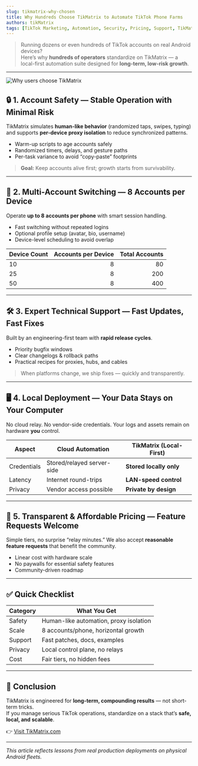 ```yaml
---
slug: tikmatrix-why-chosen
title: Why Hundreds Choose TikMatrix to Automate TikTok Phone Farms
authors: tikMatrix
tags: [TikTok Marketing, Automation, Security, Pricing, Support, TikMatrix]
---
```


> Running dozens or even hundreds of TikTok accounts on real Android devices?  
> Here’s why **hundreds of operators** standardize on TikMatrix — a local-first automation suite designed for **long-term, low-risk growth**.

<!-- truncate -->
---
![Why users choose TikMatrix](/img/blog/tikmatrix-why-chosen.webp)

## 🔒 1. Account Safety — Stable Operation with Minimal Risk

TikMatrix simulates **human-like behavior** (randomized taps, swipes, typing) and supports **per-device proxy isolation** to reduce synchronized patterns.

- Warm-up scripts to age accounts safely  
- Randomized timers, delays, and gesture paths  
- Per-task variance to avoid “copy-paste” footprints

> **Goal:** Keep accounts alive first; growth starts from survivability.

---

## 🔁 2. Multi-Account Switching — 8 Accounts per Device

Operate **up to 8 accounts per phone** with smart session handling.

- Fast switching without repeated logins  
- Optional profile setup (avatar, bio, username)  
- Device-level scheduling to avoid overlap

| Device Count | Accounts per Device | Total Accounts |
|---|---:|---:|
| 10 | 8 | 80 |
| 25 | 8 | 200 |
| 50 | 8 | 400 |

---

## 🛠️ 3. Expert Technical Support — Fast Updates, Fast Fixes

Built by an engineering-first team with **rapid release cycles**.

- Priority bugfix windows  
- Clear changelogs & rollback paths  
- Practical recipes for proxies, hubs, and cables

> When platforms change, we ship fixes — quickly and transparently.

---

## 🖥️ 4. Local Deployment — Your Data Stays on Your Computer

No cloud relay. No vendor-side credentials. Your logs and assets remain on hardware **you** control.

| Aspect | Cloud Automation | TikMatrix (Local-First) |
|---|---|---|
| Credentials | Stored/relayed server-side | **Stored locally only** |
| Latency | Internet round-trips | **LAN-speed control** |
| Privacy | Vendor access possible | **Private by design** |

---

## 💸 5. Transparent & Affordable Pricing — Feature Requests Welcome

Simple tiers, no surprise “relay minutes.” We also accept **reasonable feature requests** that benefit the community.

- Linear cost with hardware scale  
- No paywalls for essential safety features  
- Community-driven roadmap

---

## ✅ Quick Checklist

| Category | What You Get |
|---|---|
| Safety | Human-like automation, proxy isolation |
| Scale | 8 accounts/phone, horizontal growth |
| Support | Fast patches, docs, examples |
| Privacy | Local control plane, no relays |
| Cost | Fair tiers, no hidden fees |

---

## 🏁 Conclusion

TikMatrix is engineered for **long-term, compounding results** — not short-term tricks.  
If you manage serious TikTok operations, standardize on a stack that’s **safe, local, and scalable**.

👉 [Visit TikMatrix.com](https://www.tikmatrix.com)

---

_This article reflects lessons from real production deployments on physical Android fleets._
